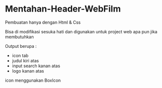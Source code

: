 # Mentahan-Header-WebFilm
Pembuatan hanya dengan Html &amp; Css

Bisa di modifikasi sesuka hati dan digunakan untuk project web apa pun jika membutuhkan

Output berupa :
- icon tab
- judul kiri atas
- input search kanan atas
- logo kanan atas

icon menggunakan BoxIcon
